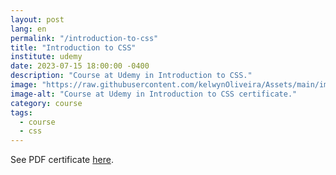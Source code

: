 ```yaml
---
layout: post
lang: en
permalink: "/introduction-to-css"
title: "Introduction to CSS"
institute: udemy
date: 2023-07-15 18:00:00 -0400
description: "Course at Udemy in Introduction to CSS."
image: "https://raw.githubusercontent.com/kelwynOliveira/Assets/main/img/certificates/intensive-courses/udemy/introduction-to-css.jpg"
image-alt: "Course at Udemy in Introduction to CSS certificate."
category: course
tags:
  - course
  - css
---
```


See PDF certificate <a href="https://docs.google.com/viewer?url=https://raw.githubusercontent.com/kelwynOliveira/Assets/main/PDF/certificates/intensive-courses/{{page.institute}}{{page.permalink}}.pdf" target="_blank">here</a>.
